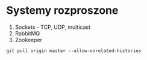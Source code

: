 # Systemy rozproszone

1. Sockets - TCP, UDP, multicast
2. RabbitMQ
3. Zookeeper


`
git pull origin master --allow-unrelated-histories
`
